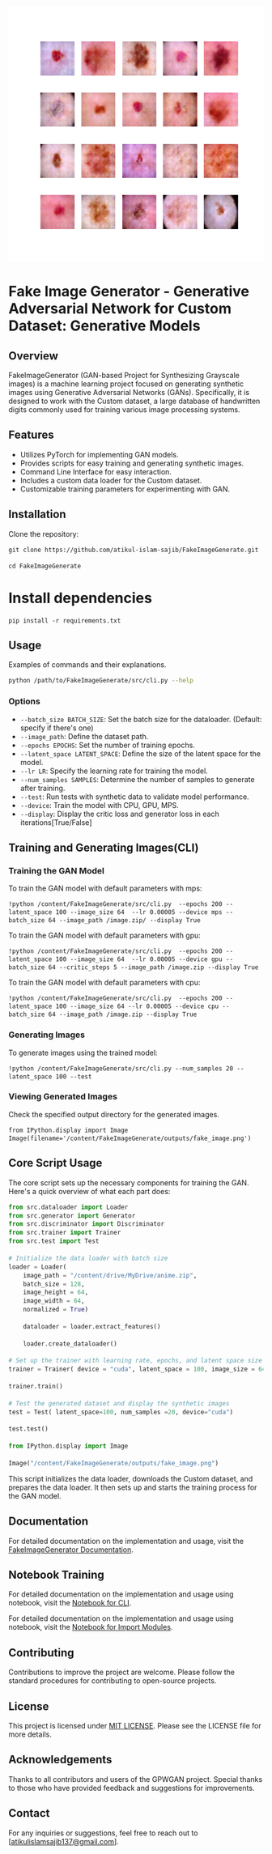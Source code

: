 ![GPCGAN](./outputs/fake_image.png)

# Fake Image Generator - Generative Adversarial Network for Custom Dataset: Generative Models

## Overview

FakeImageGenerator (GAN-based Project for Synthesizing Grayscale images) is a machine learning project focused on generating synthetic images using Generative Adversarial Networks (GANs). Specifically, it is designed to work with the Custom dataset, a large database of handwritten digits commonly used for training various image processing systems.

## Features

- Utilizes PyTorch for implementing GAN models.
- Provides scripts for easy training and generating synthetic images.
- Command Line Interface for easy interaction.
- Includes a custom data loader for the Custom dataset.
- Customizable training parameters for experimenting with GAN.

## Installation

Clone the repository:

```
git clone https://github.com/atikul-islam-sajib/FakeImageGenerate.git

cd FakeImageGenerate
```

# Install dependencies

```
pip install -r requirements.txt
```

## Usage

Examples of commands and their explanations.

```bash
python /path/to/FakeImageGenerate/src/cli.py --help
```

### Options

- `--batch_size BATCH_SIZE`: Set the batch size for the dataloader. (Default: specify if there's one)
- `--image_path`: Define the dataset path.
- `--epochs EPOCHS`: Set the number of training epochs.
- `--latent_space LATENT_SPACE`: Define the size of the latent space for the model.
- `--lr LR`: Specify the learning rate for training the model.
- `--num_samples SAMPLES`: Determine the number of samples to generate after training.
- `--test`: Run tests with synthetic data to validate model performance.
- `--device`: Train the model with CPU, GPU, MPS.
- `--display`: Display the critic loss and generator loss in each iterations[True/False]

## Training and Generating Images(CLI)

### Training the GAN Model

To train the GAN model with default parameters with mps:

```
!python /content/FakeImageGenerate/src/cli.py  --epochs 200 --latent_space 100 --image_size 64  --lr 0.00005 --device mps --batch_size 64 --image_path /image.zip/ --display True
```

To train the GAN model with default parameters with gpu:

```
!python /content/FakeImageGenerate/src/cli.py  --epochs 200 --latent_space 100 --image_size 64  --lr 0.00005 --device gpu --batch_size 64 --critic_steps 5 --image_path /image.zip --display True
```

To train the GAN model with default parameters with cpu:

```
!python /content/FakeImageGenerate/src/cli.py  --epochs 200 --latent_space 100 --image_size 64 --lr 0.00005 --device cpu --batch_size 64 --image_path /image.zip --display True
```

### Generating Images

To generate images using the trained model:

```
!python /content/FakeImageGenerate/src/cli.py --num_samples 20 --latent_space 100 --test
```

### Viewing Generated Images

Check the specified output directory for the generated images.

```
from IPython.display import Image
Image(filename='/content/FakeImageGenerate/outputs/fake_image.png')
```

## Core Script Usage

The core script sets up the necessary components for training the GAN. Here's a quick overview of what each part does:

```python
from src.dataloader import Loader
from src.generator import Generator
from src.discriminator import Discriminator
from src.trainer import Trainer
from src.test import Test

# Initialize the data loader with batch size
loader = Loader(
    image_path = "/content/drive/MyDrive/anime.zip",
    batch_size = 128,
    image_height = 64,
    image_width = 64,
    normalized = True)

    dataloader = loader.extract_features()

    loader.create_dataloader()

# Set up the trainer with learning rate, epochs, and latent space size
trainer = Trainer( device = "cuda", latent_space = 100, image_size = 64, lr = 0.0002, epochs = 20, display = True)

trainer.train()

# Test the generated dataset and display the synthetic images
test = Test( latent_space=100, num_samples =20, device="cuda")

test.test()

from IPython.display import Image

Image("/content/FakeImageGenerate/outputs/fake_image.png")
```

This script initializes the data loader, downloads the Custom dataset, and prepares the data loader. It then sets up and starts the training process for the GAN model.

## Documentation

For detailed documentation on the implementation and usage, visit the [FakeImageGenerator Documentation](https://atikul-islam-sajib.github.io/FIG-deploy/).

## Notebook Training

For detailed documentation on the implementation and usage using notebook, visit the [Notebook for CLI](./notebooks/ModelTrain_CLI.ipynb).

For detailed documentation on the implementation and usage using notebook, visit the [Notebook for Import Modules](./notebooks/ModelTrain_Import_Modules.ipynb).

## Contributing

Contributions to improve the project are welcome. Please follow the standard procedures for contributing to open-source projects.

## License

This project is licensed under [MIT LICENSE](./LICENSE). Please see the LICENSE file for more details.

## Acknowledgements

Thanks to all contributors and users of the GPWGAN project. Special thanks to those who have provided feedback and suggestions for improvements.

## Contact

For any inquiries or suggestions, feel free to reach out to [atikulislamsajib137@gmail.com].
